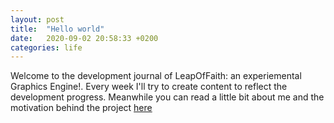 ```yaml
---
layout: post
title:  "Hello world"
date:   2020-09-02 20:58:33 +0200
categories: life
---
```

Welcome to the development journal of LeapOfFaith: an experiemental Graphics Engine!. Every week I'll try to create content to reflect the development progress. Meanwhile you can read a little bit about me and the motivation behind the project [here]({{site.baseurl}}/about)